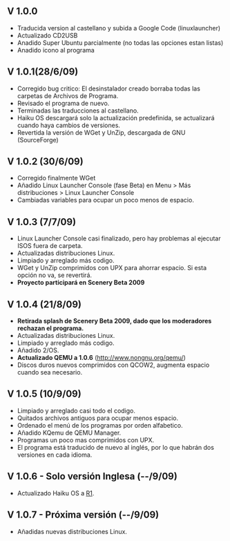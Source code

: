 ## V 1.0.0 ##
  * Traducida version al castellano y subida a Google Code (linuxlauncher)
  * Actualizado CD2USB
  * Anadido Super Ubuntu parcialmente (no todas las opciones estan listas)
  * Anadido icono al programa

## V 1.0.1(28/6/09) ##

  * Corregido bug critico: El desinstalador creado borraba todas las carpetas de Archivos de Programa.
  * Revisado el programa de nuevo.
  * Terminadas las traducciones al castellano.
  * Haiku OS descargará solo la actualización predefinida, se actualizará cuando haya cambios de versiones.
  * Revertida la versión de WGet y UnZip, descargada de GNU (SourceForge)

## V 1.0.2 (30/6/09) ##

  * Corregido finalmente WGet
  * Añadido Linux Launcher Console (fase Beta) en Menu > Más distribuciones > Linux Launcher Console
  * Cambiadas variables para ocupar un poco menos de espacio.

## V 1.0.3 (7/7/09) ##

  * Linux Launcher Console casi finalizado, pero hay problemas al ejecutar ISOS fuera de carpeta.
  * Actualizadas distribuciones Linux.
  * Limpiado y arreglado más codigo.
  * WGet y UnZip comprimidos con UPX para ahorrar espacio. Si esta opción no va, se revertirá.
  * **Proyecto participará en Scenery Beta 2009**

## V 1.0.4 (21/8/09) ##

  * **Retirada splash de Scenery Beta 2009, dado que los moderadores rechazan el programa.**
  * Actualizadas distribuciones Linux.
  * Limpiado y arreglado más codigo.
  * Añadido 2/OS.
  * **Actualizado QEMU a 1.0.6** (http://www.nongnu.org/qemu/)
  * Discos duros nuevos comprimidos con QCOW2, augmenta espacio cuando sea necesario.

## V 1.0.5 (10/9/09) ##

  * Limpiado y arreglado casi todo el codigo.
  * Quitados archivos antiguos para ocupar menos espacio.
  * Ordenado el menú de los programas por orden alfabetico.
  * Añadido KQemu de QEMU Manager.
  * Programas un poco mas comprimidos con UPX.
  * El programa está traducido de nuevo al inglés, por lo que habrán dos versiones en cada idioma.

## V 1.0.6 - Solo versión Inglesa (--/9/09) ##

  * Actualizado Haiku OS a [R1](https://code.google.com/p/linuxlauncher/source/detail?r=1).

## V 1.0.7 - Próxima versión (--/9/09) ##

  * Añadidas nuevas distribuciones Linux.